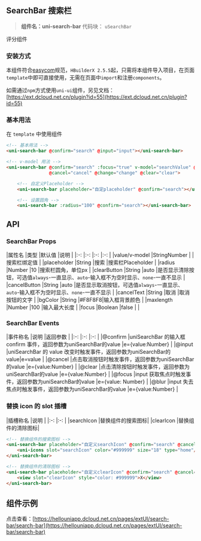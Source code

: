 ## SearchBar 搜索栏

> **组件名：uni-search-bar**
> 代码块： `uSearchBar`


评分组件

### 安装方式

本组件符合[easycom](https://uniapp.dcloud.io/collocation/pages?id=easycom)规范，`HBuilderX 2.5.5`起，只需将本组件导入项目，在页面`
template`中即可直接使用，无需在页面中`import`和注册`components`。

如需通过`npm`方式使用`uni-ui`组件，另见文档：[https://ext.dcloud.net.cn/plugin?id=55](https://ext.dcloud.net.cn/plugin?id=55)

### 基本用法

在 ``template`` 中使用组件

```html
<!-- 基本用法 -->
<uni-search-bar @confirm="search" @input="input"></uni-search-bar>

<!-- v-model 用法 -->
<uni-search-bar @confirm="search" :focus="true" v-model="searchValue" @blur="blur" @focus="focus" @input="input"
                @cancel="cancel" @change="change" @clear="clear">

    <!-- 自定义Placeholder -->
    <uni-search-bar placeholder="自定placeholder" @confirm="search"></uni-search-bar>

    <!-- 设置圆角 -->
    <uni-search-bar :radius="100" @confirm="search"></uni-search-bar>
```

## API

### SearchBar Props

|属性名 |类型 |默认值 |说明 | |:-:            |:-:    |:-:    |:-:
| |value/v-model |StringNumber | |搜索栏绑定值 | |placeholder |String |搜索 |搜索栏Placeholder | |radius |Number |10 |搜索栏圆角，单位px |
|clearButton |String |auto |是否显示清除按钮，可选值`always`-一直显示、`auto`-输入框不为空时显示、`none`-一直不显示 | |cancelButton |String |auto
|是否显示取消按钮，可选值`always`-一直显示、`auto`-输入框不为空时显示、`none`-一直不显示 | |cancelText |String |取消 |取消按钮的文字 | |bgColor |String
|#F8F8F8|输入框背景颜色 | |maxlength |Number |100 |输入最大长度 | |focus |Boolean |false | |

### SearchBar Events

|事件称名 |说明 |返回参数 | |:-:        |:-:                                                                |:-:                |
|@confirm |uniSearchBar 的输入框 confirm 事件，返回参数为uniSearchBar的value |e={value:Number} | |@input |uniSearchBar 的 value
改变时触发事件，返回参数为uniSearchBar的value|e=value | |@cancel |点击取消按钮时触发事件，返回参数为uniSearchBar的value |e={value:Number} | |@clear
|点击清除按钮时触发事件，返回参数为uniSearchBar的value |e={value:Number} | |@focus |input 获取焦点时触发事件，返回参数为uniSearchBar的value |e={value:
Number} | |@blur |input 失去焦点时触发事件，返回参数为uniSearchBar的value |e={value:Number} |

### 替换 icon 的 slot 插槽

|插槽称名 |说明 | |:-:        |:-:                                                                | |searchIcon |替换组件的搜索图标|
|clearIcon |替换组件的清除图标|

```html
<!-- 替换组件的搜索图标 -->
<uni-search-bar placeholder="自定义searchIcon" @confirm="search" @cancel="cancel" cancel-text="cancel">
    <uni-icons slot="searchIcon" color="#999999" size="18" type="home"/>
</uni-search-bar>

<!-- 替换组件的清除图标 -->
<uni-search-bar placeholder="自定义clearIcon" @confirm="search" @cancel="cancel" cancel-text="cancel">
    <view slot="clearIcon" style="color: #999999">X</view>
</uni-search-bar>

```

## 组件示例

点击查看：[https://hellouniapp.dcloud.net.cn/pages/extUI/search-bar/search-bar](https://hellouniapp.dcloud.net.cn/pages/extUI/search-bar/search-bar)